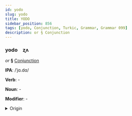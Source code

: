 ```yaml
---
id: yodo
slug: yodo
title: YODO
sidebar_position: 856
tags: [yodo, Conjunction, Turkic, Grammar, Grammar 099]
description: or § Conjunction
---
```


### yodo&emsp;<span kind="abugida">ɀʌ</span>

*or* **§** [Conjunction](../../tags/Conjunction)

**IPA**: /ˈjɑ.dɑ/

**Verb**: -

**Noun**: -

**Modifier**: -

<details>
    <summary>Origin</summary>
    Azerbaijani ya da [jɑ dɑ]<br/>
    <em>Turkic Language Family</em>
</details>